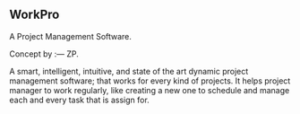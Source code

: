 ## WorkPro
A Project Management Software.

Concept by :— ZP.

A smart, intelligent, intuitive, and state of the art dynamic project management software; that works for every kind of projects. It helps project manager to work regularly, like creating a new one to schedule and manage each and every task that is assign for.
